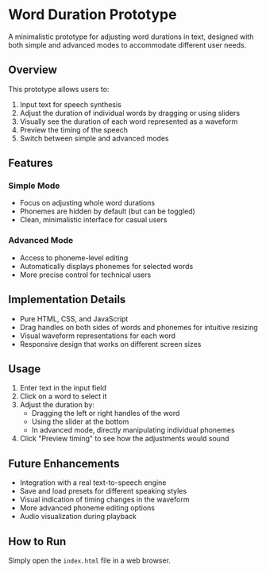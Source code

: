 # Word Duration Prototype

A minimalistic prototype for adjusting word durations in text, designed with both simple and advanced modes to accommodate different user needs.

## Overview

This prototype allows users to:

1. Input text for speech synthesis
2. Adjust the duration of individual words by dragging or using sliders
3. Visually see the duration of each word represented as a waveform
4. Preview the timing of the speech
5. Switch between simple and advanced modes

## Features

### Simple Mode
- Focus on adjusting whole word durations
- Phonemes are hidden by default (but can be toggled)
- Clean, minimalistic interface for casual users

### Advanced Mode
- Access to phoneme-level editing
- Automatically displays phonemes for selected words
- More precise control for technical users

## Implementation Details

- Pure HTML, CSS, and JavaScript
- Drag handles on both sides of words and phonemes for intuitive resizing
- Visual waveform representations for each word
- Responsive design that works on different screen sizes

## Usage

1. Enter text in the input field
2. Click on a word to select it
3. Adjust the duration by:
   - Dragging the left or right handles of the word
   - Using the slider at the bottom
   - In advanced mode, directly manipulating individual phonemes
4. Click "Preview timing" to see how the adjustments would sound

## Future Enhancements

- Integration with a real text-to-speech engine
- Save and load presets for different speaking styles
- Visual indication of timing changes in the waveform
- More advanced phoneme editing options
- Audio visualization during playback

## How to Run

Simply open the `index.html` file in a web browser. 